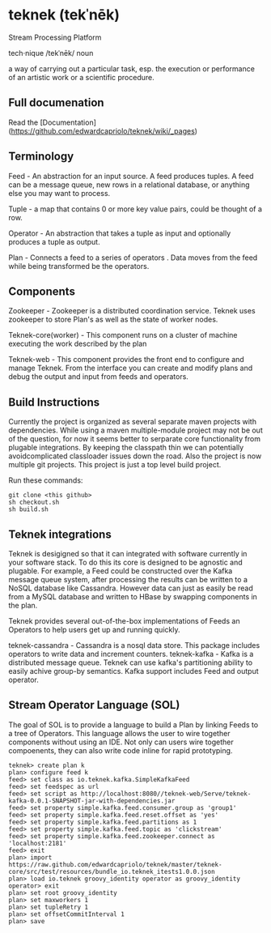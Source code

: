 teknek (tekˈnēk)
=========

Stream Processing Platform

tech·nique
/tekˈnēk/
noun

a way of carrying out a particular task, esp. the execution or performance of an artistic work or a scientific procedure.

Full documenation
-----
Read the [Documentation] (https://github.com/edwardcapriolo/teknek/wiki/_pages)

Terminology
-----

Feed - An abstraction for an input source. A feed produces tuples. A feed can be a message queue, new rows in a relational database, or anything else you may want to process.

Tuple - a map that contains 0 or more key value pairs, could be thought of a row.

Operator - An abstraction that takes a tuple as input and optionally produces a tuple as output.

Plan - Connects a feed to a series of operators . Data moves from the feed while being transformed be the operators.

Components
----
Zookeeper - Zookeeper is a distributed coordination service. Teknek uses zookeeper to store Plan's as well as the state of worker nodes.

Teknek-core(worker) - This component runs on a cluster of machine executing the work described by the plan

Teknek-web - This component provides the front end to configure and manage Teknek. From the interface you can create and modify plans and debug the output and input from feeds and operators.

Build Instructions
----
Currently the project is organized as several separate maven projects with dependencies. While using a maven multiple-module project may not be out of the question, for now it seems better to serparate core functionality from plugable integrations. By keeping the classpath thin we can potentially avoidcomplicated classloader issues down the road. Also the project is now multiple git projects. This project is just a top level build project.

Run these commands:

    git clone <this github>
    sh checkout.sh
    sh build.sh


Teknek integrations
----

Teknek is desigigned so that it can integrated with software currently in your software stack. To do this its core is designed to be agnostic and plugable. For example, a Feed could be constructed over the Kafka message queue system, after processing the results can be written to a NoSQL database like Cassandra. However data can just as easily be read from a MySQL database and written to HBase by swapping components in the plan.

Teknek provides several out-of-the-box implementations of Feeds an Operators to help users get up and running quickly. 

teknek-cassandra - Cassandra is a nosql data store. This package includes operators to write data and increment counters.
teknek-kafka - Kafka is a distributed message queue. Teknek can use kafka's partitioning ability to easily achive group-by semantics. Kafka support includes Feed and output operator.

Stream Operator Language (SOL)
-----

The goal of SOL is to provide a language to build a Plan by linking Feeds to a tree of Operators. This language allows the user to wire together components without using an IDE. Not only can users wire together compoenents, they can also write code inline for rapid prototyping. 

    teknek> create plan k
    plan> configure feed k
    feed> set class as io.teknek.kafka.SimpleKafkaFeed
    feed> set feedspec as url
    feed> set script as http://localhost:8080//teknek-web/Serve/teknek-kafka-0.0.1-SNAPSHOT-jar-with-dependencies.jar
    feed> set property simple.kafka.feed.consumer.group as 'group1'
    feed> set property simple.kafka.feed.reset.offset as 'yes'
    feed> set property simple.kafka.feed.partitions as 1
    feed> set property simple.kafka.feed.topic as 'clickstream'
    feed> set property simple.kafka.feed.zookeeper.connect as 'localhost:2181'
    feed> exit
    plan> import https://raw.github.com/edwardcapriolo/teknek/master/teknek-core/src/test/resources/bundle_io.teknek_itests1.0.0.json
    plan> load io.teknek groovy_identity operator as groovy_identity
    operator> exit
    plan> set root groovy_identity
    plan> set maxworkers 1
    plan> set tupleRetry 1
    plan> set offsetCommitInterval 1
    plan> save


